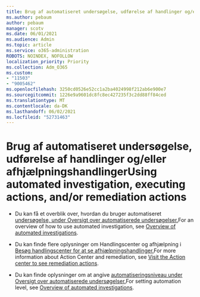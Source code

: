 ```yaml
---
title: Brug af automatiseret undersøgelse, udførelse af handlinger og/eller afhjælpningshandlinger
ms.author: pebaum
author: pebaum
manager: scotv
ms.date: 06/01/2021
ms.audience: Admin
ms.topic: article
ms.service: o365-administration
ROBOTS: NOINDEX, NOFOLLOW
localization_priority: Priority
ms.collection: Adm_O365
ms.custom:
- "11503"
- "9005462"
ms.openlocfilehash: 3250cd0526e52cc1a2ba4024998f212ab6e900e7
ms.sourcegitcommit: 1226e9a9601dc8fc8ec427235f3c2dd88ff84ced
ms.translationtype: MT
ms.contentlocale: da-DK
ms.lasthandoff: 06/02/2021
ms.locfileid: "52731463"
---
```

# <a name="using-automated-investigation-executing-actions-andor-remediation-actions"></a><span data-ttu-id="675da-102">Brug af automatiseret undersøgelse, udførelse af handlinger og/eller afhjælpningshandlinger</span><span class="sxs-lookup"><span data-stu-id="675da-102">Using automated investigation, executing actions, and/or remediation actions</span></span>

- <span data-ttu-id="675da-103">Du kan få et overblik over, hvordan du bruger automatiseret [undersøgelse, under Oversigt over automatiserede undersøgelser.](/microsoft-365/security/defender-endpoint/automated-investigations)</span><span class="sxs-lookup"><span data-stu-id="675da-103">For an overview of how to use automated investigation, see [Overview of automated investigations](/microsoft-365/security/defender-endpoint/automated-investigations).</span></span>

- <span data-ttu-id="675da-104">Du kan finde flere oplysninger om Handlingscenter og afhjælpning i [Besøg handlingscenter for at se afhjælpningshandlinger.](/security/defender-endpoint/auto-investigation-action-center)</span><span class="sxs-lookup"><span data-stu-id="675da-104">For more information about Action Center and remediation, see [Visit the Action center to see remediation actions](/security/defender-endpoint/auto-investigation-action-center).</span></span>

- <span data-ttu-id="675da-105">Du kan finde oplysninger om at angive [automatiseringsniveau under Oversigt over automatiserede undersøgelser.](/microsoft-365/security/defender-endpoint/automated-investigations)</span><span class="sxs-lookup"><span data-stu-id="675da-105">For setting automation level, see [Overview of automated investigations](/microsoft-365/security/defender-endpoint/automated-investigations).</span></span>